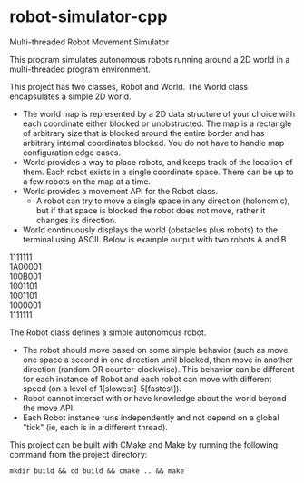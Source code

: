 # robot-simulator-cpp
Multi-threaded Robot Movement Simulator

This program simulates autonomous robots running around a 2D world in a multi-threaded program environment. 

This project has two classes, Robot and World. The World class encapsulates a simple 2D world.

* The world map is represented by a 2D data structure of your choice with each
coordinate either blocked or unobstructed. The map is a rectangle of arbitrary
size that is blocked around the entire border and has arbitrary internal
coordinates blocked. You do not have to handle map configuration edge cases.
* World provides a way to place robots, and keeps track of the location of them.
Each robot exists in a single coordinate space. There can be up to a few robots
on the map at a time.
* World provides a movement API for the Robot class.
  * A robot can try to move a single space in any direction (holonomic), but if
   that space is blocked the robot does not move, rather it changes its direction. 
* World continuously displays the world (obstacles plus robots) to the terminal
using ASCII. Below is example output with two robots A and B

1111111\
1A00001\
100B001\
1001101\
1001101\
1000001\
1111111


The Robot class defines a simple autonomous robot.
* The robot should move based on some simple behavior (such as move one space a second in one direction until blocked, then move in another direction (random OR counter-clockwise). This behavior can be different for each instance of Robot and each robot can move with different speed (on a level of 1[slowest]-5[fastest]).
* Robot cannot interact with or have knowledge about the world beyond the move API.
* Each Robot instance runs independently and not depend on a global "tick" (ie, each is in a different thread).

This project can be built with CMake and Make by running the following command from the project directory:
```
mkdir build && cd build && cmake .. && make
```
